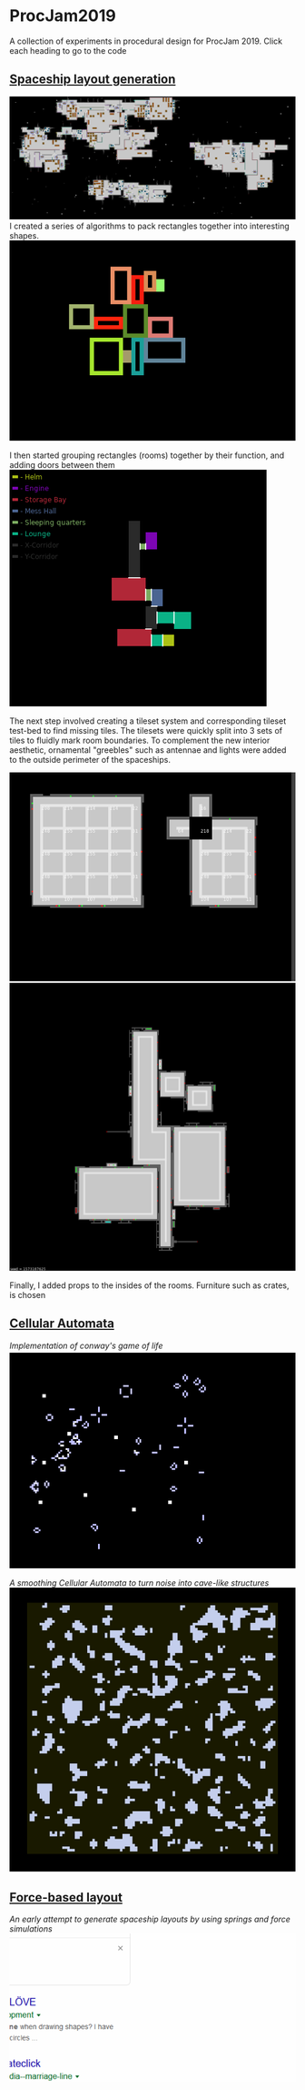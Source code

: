 # ProcJam2019

A collection of experiments in procedural design for ProcJam 2019. Click each heading to go to the code

## [Spaceship layout generation](room-layout-packing)
![screenshot](room-layout-packing/readme_screenie.png)
I created a series of algorithms to pack rectangles together into interesting shapes.
![initial algorithm](spaceship_random.gif)

I then started grouping rectangles (rooms) together by their function, and adding doors between them
![doors](spaceship_doors.gif)

The next step involved creating a tileset system and corresponding tileset test-bed to find missing tiles. The tilesets were quickly split into 3 sets of tiles to fluidly mark room boundaries.
To complement the new interior aesthetic, ornamental "greebles" such as antennae and lights were added to the outside perimeter of the spaceships.

![tileset](tileset_editor.gif)
![greebles](greeblies.gif)

Finally, I added props to the insides of the rooms. Furniture such as crates, is chosen

## [Cellular Automata](cellular)
_Implementation of conway's game of life_
![gameoflife](gameoflife.gif)

_A smoothing Cellular Automata to turn noise into cave-like structures_
![cave generation](cave_gen.gif)

## [Force-based layout](room-layout-spring-sim)
_An early attempt to generate spaceship layouts by using springs and force simulations_
![spring layout](spring_fixed.gif)
